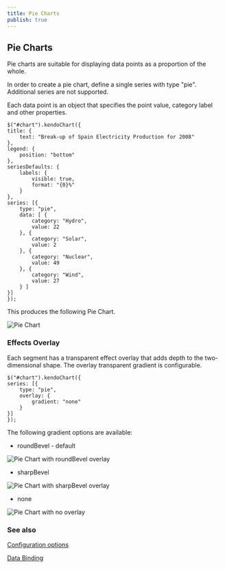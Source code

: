 ```yaml
---
title: Pie Charts
publish: true
---
```


## Pie Charts

Pie charts are suitable for displaying data points as a proportion of the whole.

In order to create a pie chart, define a single series with type "pie". Additional series are not supported.

Each data point is an object that specifies the point value, category label and other properties.
 
    $("#chart").kendoChart({
    title: {
        text: "Break-up of Spain Electricity Production for 2008"
    },
    legend: {
        position: "bottom"
    },
    seriesDefaults: {
        labels: {
            visible: true,
            format: "{0}%"
        }
    },
    series: [{
        type: "pie",
        data: [ {
            category: "Hydro",
            value: 22
        }, {
            category: "Solar",
            value: 2
        }, {
            category: "Nuclear",
            value: 49
        }, {
            category: "Wind",
            value: 27
        } ]
    }]
    });
     

This produces the following Pie Chart.

![Pie Chart](/Libraries/Documentation/chart-pie.sflb.ashx)

### Effects Overlay

Each segment has a transparent effect overlay that adds depth to the two-dimensional shape. The overlay transparent gradient is configurable.
 
    $("#chart").kendoChart({
    series: [{
        type: "pie",
        overlay: {
            gradient: "none"
        }
    }]
    });
     

The following gradient options are available:

*   roundBevel - default 

![Pie Chart with roundBevel overlay](/Libraries/Documentation/chart-pie-overlay-roundBevel.sflb.ashx)

*   sharpBevel 

![Pie Chart with sharpBevel overlay](/Libraries/Documentation/chart-pie-overlay-sharpBevel.sflb.ashx)

*   none 

![Pie Chart with no overlay](/Libraries/Documentation/chart-pie-overlay-none.sflb.ashx)

### See also

[Configuration options
](/documentation/dataviz/chart/configuration.aspx) 

[Data Binding](/documentation/dataviz/chart/data-binding.aspx)